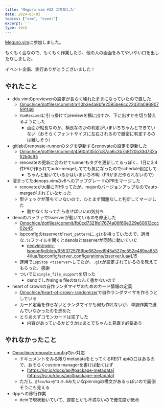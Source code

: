 ```yaml
---
title: 'Meguro.vim #22 に参加した'
date: 2024-03-03
topics: ["vim", "event"]
excerpt: ''
type: tech
---
```


[Meguro.vim](https://megurovim.connpass.com/event/309102/)に参加しました。


もくもく会なので、もくもく作業したり、他の人の画面をみてやいやい口を出したりしました。

イベント企画、実行ありがとうございました！


## やれたこと

- ddu.vimのpreviewerの設定が長らく壊れたままになっていたので直した
    - [Omochice/dotfiles/commit/a110b3e4a8bfe2595be6cc22d31a096907591146](https://github.com/Omochice/dotfiles/commit/a110b3e4a8bfe2595be6cc22d31a096907591146)
    - `VimResized`に引っ掛けてpreviewを横に出すか、下に出すかを切り替えるようにした
        - 画面が縦長なのか、横長なのかの判定がいまいちちゃんとできていない（おそらくフォントサイズに左右されるので厳密に判定するのは難しそう）
- gitlabのrenovate-runnerのタグを更新するrenovateの設定を更新した
    - [Omochice/dotfiles/commit/4560a13552c87aa6c3b7a8f20b33d732a52b0c95](https://github.com/Omochice/dotfiles/commit/4560a13552c87aa6c3b7a8f20b33d732a52b0c95)
    - renovateの更新に合わせてrunnerもタグを更新してるっぽく、1日に3,4件PRが作られてauto-mergeしてても気になったのでschedule設定して
        - ちゃんと動いているかはいまいち不明（PRがまだ作られないので）
- 溜まってたdenops.vimのv6へのアップグレードのPRをマージした
    - renovateが大量にPR作ってたが、majorのバージョンアップなのでauto-mergeがされていなかった
    - 型チェックが落ちていないので、ひとまず問題なしと判断してマージした
        - 動かなくなってたら直せばいいの気持ち
- denoのバッファでtsserverが動いているのを修正した
    - [Omochice/dotfiles/commit/fb0cd7321fe17674a06f86e329e60613ccc02e45](https://github.com/Omochice/dotfiles/commit/fb0cd7321fe17674a06f86e329e60613ccc02e45)
    - lspconfigのtsserverが`root_pattern`に`.git`を持っていたので、適当な`.ts`ファイルを開くとdenolsとtsserverが同時に動いていた
        - [neovim/nvim-lspconfig/blob/9553725789be682ecd945a527ec552e489ea8534/lua/lspconfig/server_configurations/tsserver.lua#L15](https://github.com/neovim/nvim-lspconfig/blob/9553725789be682ecd945a527ec552e489ea8534/lua/lspconfig/server_configurations/tsserver.lua#L15)
    - 運用で`LspStop <tsserver>`してたが、`.git`が設定されているのを教えてもらった、感謝
    - ついでに`single_file_support`を切った
        - denoでしかsingle fileのtsなんて書かないので
- heart of crownの自作ランダマイザのためのカード情報の定義
    - [Omochice/heart-of-crown-randomizer](https://github.com/Omochice/heart-of-crown-randomizer)で自作ランダマイザを作ろうとしている
    - カード定義を作らないとランダマイザも何も作れないが、単調作業で進んでいなかったのを進めた
    - とりあえずコモンカードは完了した
        - 内容があっているかどうかはあとでちゃんと見直す必要あり

## やれなかったこと

- [Omochice/renovate-config](https://github.com/Omochice/renovate-config)のjsr対応
    - ドキュメントをみる限りmetadataをとってくるREST apiの口はあるので、おそらくcustom managerを書けば動くはず
        - [https://jsr.io/docs/api#package-metadata](https://jsr.io/docs/api#package-metadata)
    - ただし, `@foo/bar@^3.0.0`みたいなpinningの構文があるっぽいので面倒そうにも見える
- dppへの移行作業
    - deinで現状動いていて、速度とかも不満ないので優先度が低め
